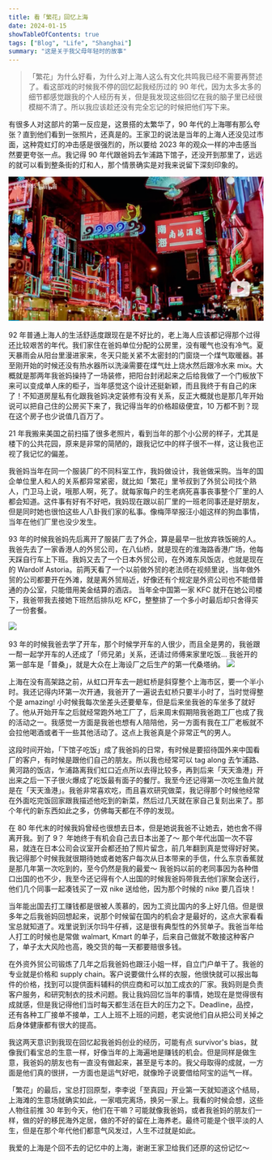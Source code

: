 ```yaml
---
title: 看「繁花」回忆上海
date: 2024-01-15
showTableOfContents: true
tags: ["Blog", "Life", "Shanghai"]
summary: "这是关于我父母年轻时的故事"
--- 
```


>「繁花」为什么好看，为什么对上海人这么有文化共鸣我已经不需要再赘述了。看这部戏的时候我不停的回忆起我经历过的 90 年代，因为太多太多的细节都感觉跟我的个人经历有关，但是我发现这些回忆在我的脑子里已经很模糊不清了。所以我应该趁还没有完全忘记的时候把他们写下来。

有很多人对这部片的第一反应是，这景搭的太繁华了，90 年代的上海哪有那么夸张？直到他们看到一张照片，还真是的。王家卫的说法是当年的上海人还没见过市面，这种霓虹灯的冲击感是很强烈的，所以要给 2023 年的观众一样的冲击感当然要更夸张一点。我记得 90 年代跟爸妈去乍浦路下馆子，还没开到那里了，远远的就可以看到整条街的灯和人，那个情景确实是对我来说留下深刻印象的。

![](/images/zhapu.png "Source: b站 https://www.bilibili.com/video/BV1Kc411B7oT/")

92 年普通上海人的生活舒适度跟现在是不好比的，老上海人应该都记得那个过得还比较艰苦的年代。我们家住在爸妈单位分配的公房里，没有暖气也没有冷气。夏天暴雨会从阳台里漫进家来，冬天只能关紧不太密封的门窗烧一个煤气取暖器。甚至刚开始的时候还没有热水器所以洗澡需要在煤气灶上烧水然后跟冷水来 mix。大概就是那两年我爸妈操持了一场装修，把阳台封闭起来之后给我做了一个门板放下来可以变成单人床的柜子，当年感觉这个设计还挺新颖，而且我终于有自己的床了！不知道房屋私有化跟我爸妈决定装修有没有关系，反正大概就也是那几年开始说可以把自己住的公房买下来了，我记得当年的价格超级便宜，10 万都不到？现在这个房子也少说值几百万了。

21 年我搬来美国之前扫描了很多老照片，看到当年的那个小公房的样子，尤其是楼下的公共花园，原来是非常的简陋的，跟我记忆中的样子很不一样，这让我也正视了我记忆的偏差。

我爸妈当年在同一个服装厂的不同科室工作，我妈做设计，我爸做采购。当年的国企单位里人和人的关系都异常紧密，就比如「繁花」里爷叔到了外贸公司找个熟人，门卫马上说，哦那人啊，死了。就每家每户的生老病死喜事丧事整个厂里的人都会知道。这件事有好有不好吧，我妈现在跟以前厂里的一班老同事还是好朋友，但是同时她也很怕这些人八卦我们家的私事。像梅萍举报汪小姐这样的狗血事情，当年在他们厂里也没少发生。

93 年的时候我爸妈先后离开了服装厂去了外企，算是最早一批放弃铁饭碗的人。我爸先去了一家香港人的外贸公司，在八仙桥，就是现在的淮海路香港广场，他每天踩自行车上下班。我妈又去了一个日本外贸公司，在外滩东风饭店，也就是现在的 Wardolf Astoria。前两天看了一个以前做外贸的老法师在视频里说，当年做外贸的公司都要开在外滩，就是离外贸局近，好像还有个规定是外资公司也不能借普通的办公室，只能借用美金结算的酒店。
当年全中国第一家 KFC 就开在她公司楼下，我爸带我去接她下班然后排队吃 KFC，整整排了一个多小时最后却只舍得买了一份套餐。

![](https://imagepphcloud.thepaper.cn/pph/image/281/640/418.jpg)

93 年的时候我爸去学了开车，那个时候学开车的人很少，而且全是男的，我爸跟一帮一起学开车的人还成了「师兄弟」关系，还请过师傅来家里吃饭...  我爸开的第一部车是「普桑」，就是大众在上海设厂之后生产的第一代桑塔纳。
![](https://upload.wikimedia.org/wikipedia/commons/thumb/c/ca/BlackVolkswagenSantana.jpg/570px-BlackVolkswagenSantana.jpg)

上海在没有高架路之前，从虹口开车去一趟虹桥是斜穿整个上海市区，要一个半小时。我还记得内环第一次开通，我爸开了一遍说去虹桥只要半小时了，当时觉得整个是 amazing! 小时候我每次坐差头还要晕车，但是后来坐我爸的车坐多了就好了。他从开始开车之后就经常跑外地工厂了，后来周末假期陪我爸跑工厂也成了我的活动之一。我感觉一方面是我爸也想有人陪陪他，另一方面有我在工厂老板就不会拉他喝酒或者干一些其他活动了。这点上我爸真是个非常正气的男人。

这段时间开始，「下馆子吃饭」成了我爸妈的日常，有时候是要招待国外来中国看厂的客户，有时候是跟他们自己的朋友。所以我也经常可以 tag along 去乍浦路、黄河路的饭店，乍浦路离我们虹口近点所以去得比较多，再到后来「天天渔港」开出来之后一下子很火爆成了吃饭最有面子的餐厅。我至今还记得第一次吃生鱼片就是在「天天渔港」。我爸非常喜欢吃，而且喜欢研究做菜，我记得那个时候他经常在外面吃完饭回家跟我描述他吃到的新菜，然后过几天就在家自己复刻出来了。那个年代的新东西如此之多，仿佛每天都在不停的发现。

在 80 年代末的时候我妈曾经也很想去日本，但是她说我爸不让她去，她也舍不得离开我。到了 9？ 年她终于有机会自己去日本出差了～ 那个年代出国一次不容易，就连在日本公司会议室开会都还拍了照片留念，前几年翻到真是觉得好好笑。我记得那个时候我就很期待她或者她客户每次从日本带来的手信，什么东京香蕉就是那几年第一次吃到的，至今仍然是我的最爱～ 我爸妈以前的老同事因为各种借口出国的也不少，我至今还记得有个人出国的时候我爸妈带我去他们家聚会送行，他们几个同事一起凑钱买了一双 nike 送给他，因为那个时候的 nike 要几百块！

当年能出国去打工赚钱都是很被人羡慕的，因为工资比国内的多上好几倍。但是很多年之后我爸妈回想起来，说那个时候留在国内的机会才是最好的，这点大家看看宝总就知道了。戏里说到沃尔玛牛仔裤，这是很有典型性的外贸单子。我爸当年给人打工的时候也是常做 walmart, Kmart 的单子，后来自己做就不敢接这种客户了，单子太大风险也高，晚交货的每一天都要赔很多钱。

在外资外贸公司锻炼了几年之后我爸妈也跟汪小姐一样，自立门户单干了。我爸的专业就是价格和 supply chain。客户说要做什么样的衣服，他很快就可以报出每件的价格，找到可以提供面料辅料的供应商和可以加工成衣的厂家。我妈则是负责客户服务，和研究制衣的技术问题。我让我妈回忆当年的事情，她现在是觉得很有成就感，但是我记得他们当时每天都生活在巨大的压力之下。Deadline，品控，还有各种工厂接单不接单，工人上班不上班的问题，老实说他们自从把公司关掉之后身体健康都有很大的提高。

我这两天意识到我现在回忆起我爸妈创业的经历，可能有点 survivor's bias，就像我们看宝总的生意一样，好像当年的上海遍地是赚钱的机会。但是同样是做生意，我爸妈的朋友也有一直没有做起来，甚至是亏本的。我父母取得的成就，一方面是他们真的很拼，一方面也是运气好吧，就像玲子说要借给阿宝的运气一样。

「繁花」的最后，宝总打回原型，李李说「至真园」开业第一天就知道这个结局，上海滩的生意场就确实如此，一家唱完离场，换另一家上。我看的时候会想，这些人物往前推 30 年到今天，他们在干嘛？可能就像我爸妈，或者我爸妈的朋友们一样，做的好的移民海外定居，做的不好的留在上海养老。最终可能是个很平淡的人生，但是在那个年代他们都意气风发过，人生不过就是如此。

我爱的上海是个回不去的记忆中的上海，谢谢王家卫给我们还原的这份记忆～ 